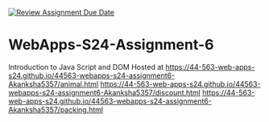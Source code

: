 [![Review Assignment Due Date](https://classroom.github.com/assets/deadline-readme-button-24ddc0f5d75046c5622901739e7c5dd533143b0c8e959d652212380cedb1ea36.svg)](https://classroom.github.com/a/1Z6dGCon)
# WebApps-S24-Assignment-6
Introduction to Java Script and DOM
Hosted at https://44-563-web-apps-s24.github.io/44563-webapps-s24-assignment6-Akanksha5357/animal.html
https://44-563-web-apps-s24.github.io/44563-webapps-s24-assignment6-Akanksha5357/discount.html
https://44-563-web-apps-s24.github.io/44563-webapps-s24-assignment6-Akanksha5357/packing.html

